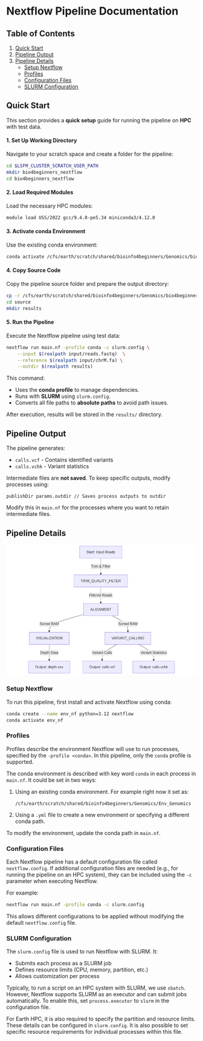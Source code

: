 # Nextflow Pipeline Documentation

## Table of Contents
1. [Quick Start](#quick-start)
2. [Pipeline Output](#pipeline-output)
3. [Pipeline Details](#pipeline-details)
    - [Setup Nextflow](#setup-nextflow)
    - [Profiles](#profiles)
    - [Configuration Files](#configuration-files)
    - [SLURM Configuration](#slurm-configuration)

## Quick Start

This section provides a **quick setup** guide for running the pipeline on **HPC** with test data.

#### **1. Set Up Working Directory**
Navigate to your scratch space and create a folder for the pipeline:
```sh
cd $LSFM_CLUSTER_SCRATCH_USER_PATH
mkdir bio4beginners_nextflow
cd bio4beginners_nextflow
```

#### **2. Load Required Modules**
Load the necessary HPC modules:
```sh
module load USS/2022 gcc/9.4.0-pe5.34 miniconda3/4.12.0
```

#### **3. Activate conda Environment**
Use the existing conda environment:
```sh
conda activate /cfs/earth/scratch/shared/bioinfo4beginners/Genomics/bio4beginners_nextflow/env_nf
```

#### **4. Copy Source Code**
Copy the pipeline source folder and prepare the output directory:
```sh
cp -r /cfs/earth/scratch/shared/bioinfo4beginners/Genomics/bio4beginners_nextflow/source .
cd source
mkdir results
```

#### **5. Run the Pipeline**
Execute the Nextflow pipeline using test data:
```sh
nextflow run main.nf -profile conda -c slurm.config \
    --input $(realpath input/reads.fastq)  \
    --reference $(realpath input/chrM.fa) \
    --outdir $(realpath results)
```
This command:
- Uses the **conda profile** to manage dependencies.
- Runs with **SLURM** using `slurm.config`.
- Converts all file paths to **absolute paths** to avoid path issues.

After execution, results will be stored in the `results/` directory.

## Pipeline Output
The pipeline generates:
- `calls.vcf` - Contains identified variants
- `calls.vchk` - Variant statistics

Intermediate files are **not saved**. To keep specific outputs, modify processes using:

```nextflow
publishDir params.outdir // Saves process outputs to outdir
```

Modify this in `main.nf` for the processes where you want to retain intermediate files.


## Pipeline Details

![Pipeline Diagram](img/mermaid-diagram-2025-02-13-145840.png)

### Setup Nextflow
To run this pipeline, first install and activate Nextflow using conda:

```sh
conda create --name env_nf python=3.12 nextflow
conda activate env_nf
```

### Profiles
Profiles describe the environment Nextflow will use to run processes, specified by the `-profile <conda>`. In this pipeline, only the `conda` profile is supported.

The conda environment is described with key word `conda` in each process in `main.nf`. It could be set in two ways:
1. Using an existing conda environment. For example right now it set as:
   ```
   /cfs/earth/scratch/shared/bioinfo4beginners/Genomics/Env_Genomics
   ```
2. Using a `.yml` file to create a new environment or specifying a different conda path.

To modify the environment, update the conda path in `main.nf`.

### Configuration Files
Each Nextflow pipeline has a default configuration file called `nextflow.config`. If additional configuration files are needed (e.g., for running the pipeline on an HPC system), they can be included using the `-c` parameter when executing Nextflow.

For example:

```sh
nextflow run main.nf -profile conda -c slurm.config
```

This allows different configurations to be applied without modifying the default `nextflow.config` file.

### SLURM Configuration
The `slurm.config` file is used to run Nextflow with SLURM. It:
- Submits each process as a SLURM job
- Defines resource limits (CPU, memory, partition, etc.)
- Allows customization per process

Typically, to run a script on an HPC system with SLURM, we use `sbatch`. However, Nextflow supports SLURM as an executor and can submit jobs automatically. To enable this, set `process.executor` to `slurm` in the configuration file.

For Earth HPC, it is also required to specify the partition and resource limits. These details can be configured in `slurm.config`. It is also possible to set specific resource requirements for individual processes within this file.



